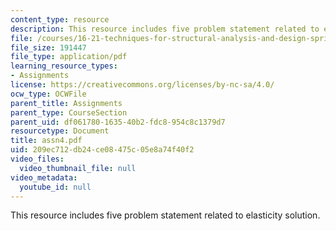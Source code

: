 ```yaml
---
content_type: resource
description: This resource includes five problem statement related to elasticity solution.
file: /courses/16-21-techniques-for-structural-analysis-and-design-spring-2005/209ec712db24ce08475c05e8a74f40f2_assn4.pdf
file_size: 191447
file_type: application/pdf
learning_resource_types:
- Assignments
license: https://creativecommons.org/licenses/by-nc-sa/4.0/
ocw_type: OCWFile
parent_title: Assignments
parent_type: CourseSection
parent_uid: df061780-1635-40b2-fdc8-954c8c1379d7
resourcetype: Document
title: assn4.pdf
uid: 209ec712-db24-ce08-475c-05e8a74f40f2
video_files:
  video_thumbnail_file: null
video_metadata:
  youtube_id: null
---
```

This resource includes five problem statement related to elasticity solution.